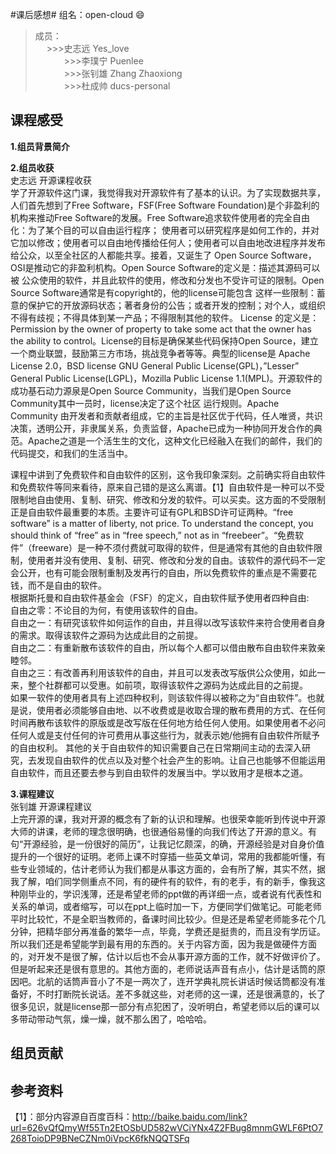 #课后感想#
  组名：open-cloud :smile:<br>
  >成员：<br>
  　    >>>史志远 Yes_love<br>
　　　 >>>李璞宁 Puenlee<br>
　　　 >>>张钊雄 Zhang Zhaoxiong<br>
　　　 >>>杜成帅 ducs-personal<br>

## 课程感受 ##
**1.组员背景简介**

**2.组员收获**<br>
史志远 开源课程收获<br>
学了开源软件这门课，我觉得我对开源软件有了基本的认识。为了实现数据共享，人们首先想到了Free Software，FSF(Free Software Foundation)是个非盈利的机构来推动Free Software的发展。Free Software追求软件使用者的完全自由化：为了某个目的可以自由运行程序；
使用者可以研究程序是如何工作的，并对它加以修改；使用者可以自由地传播给任何人；使用者可以自由地改进程序并发布给公众，以至全社区的人都能共享。接着，又诞生了 Open Source Software，OSI是推动它的非盈利机构。Open Source  Software的定义是：描述其源码可以被
公众使用的软件，并且此软件的使用，修改和分发也不受许可证的限制。Open Source Software通常是有copyright的，他的license可能包含 这样一些限制：蓄意的保护它的开放源码状态；著者身份的公告；或者开发的控制；对个人，或组织不得有歧视；不得具体到某一产品；不得限制其他的软件。 License 的定义是：Permission by the owner of property to take some act that the owner has the ability to control。License的目标是确保某些代码保持Open Source，建立一个商业联盟，鼓励第三方市场，挑战竞争者等等。典型的license是 Apache License 2.0，BSD license GNU General Public License(GPL)，”Lesser” General Public License(LGPL)，Mozilla Public License 1.1(MPL)。开源软件的成功基石动力源泉是Open Source Community，当我们是Open Source Community其中一员时，license决定了这个社区
运行规则。Apache Community 由开发者和贡献者组成，它的主旨是社区优于代码，任人唯贤，共识决策，透明公开，非隶属关系，负责监督，Apache已成为一种协同开发合作的典范。Apache之道是一个活生生的文化，这种文化已经融入在我们的邮件，我们的代码提交，和我们的生活当中。<br>

课程中讲到了免费软件和自由软件的区别，这令我印象深刻。之前确实将自由软件和免费软件等同来看待，原来自己错的是这么离谱。【1】自由软件是一种可以不受限制地自由使用、复制、研究、修改和分发的软件。可以买卖。这方面的不受限制正是自由软件最重要的本质。主要许可证有GPL和BSD许可证两种。“free software” is a matter of liberty, not price. To understand the concept, you should think of “free” as in “free speech,” not as in “freebeer”。“免费软件”（freeware）是一种不须付费就可取得的软件，但是通常有其他的自由软件限制，使用者并没有使用、复制、研究、修改和分发的自由。该软件的源代码不一定会公开，也有可能会限制重制及发再行的自由，所以免费软件的重点是不需要花钱，而不是自由的软件。<br>
根据斯托曼和自由软件基金会（FSF）的定义，自由软件赋予使用者四种自由:<br>
自由之零：不论目的为何，有使用该软件的自由。<br>
自由之一：有研究该软件如何运作的自由，并且得以改写该软件来符合使用者自身的需求。取得该软件之源码为达成此目的之前提。<br>
自由之二：有重新散布该软件的自由，所以每个人都可以借由散布自由软件来敦亲睦邻。<br>
自由之三：有改善再利用该软件的自由，并且可以发表改写版供公众使用，如此一来，整个社群都可以受惠。如前项，取得该软件之源码为达成此目的之前提。<br>
如果一软件的使用者具有上述四种权利，则该软件得以被称之为“自由软件”。也就是说，使用者必须能够自由地、以不收费或是收取合理的散布费用的方式、在任何时间再散布该软件的原版或是改写版在任何地方给任何人使用。如果使用者不必问任何人或是支付任何的许可费用从事这些行为，就表示她/他拥有自由软件所赋予的自由权利。
其他的关于自由软件的知识需要自己在日常期间主动的去深入研究，去发现自由软件的优点以及对整个社会产生的影响。让自己也能够不但能运用自由软件，而且还要去参与到自由软件的发展当中。学以致用才是根本之道。<br>

**3.课程建议**<br>
张钊雄 开源课程建议<br>
上完开源的课，我对开源的概念有了新的认识和理解。也很荣幸能听到传说中开源大师的讲课，老师的理念很明确，也很通俗易懂的向我们传达了开源的意义。有句“开源经验，是一份很好的简历”，让我记忆颇深，的确，开源经验是对自身价值提升的一个很好的证明。老师上课不时穿插一些英文单词，常用的我都能听懂，有些专业领域的，估计老师认为我们都是从事这方面的，会有所了解，其实不然，据我了解，咱们同学侧重点不同，有的硬件有的软件，有的老手，有的新手，像我这种刚毕业的，学识浅薄，还是希望老师的ppt做的再详细一点，或者说有代表性和关系的单词，或者缩写，可以在ppt上临时加一下，方便同学们做笔记。可能老师平时比较忙，不是全职当教师的，备课时间比较少。但是还是希望老师能多花个几分钟，把精华部分再准备的繁华一点，毕竟，学费还是挺贵的，而且没有学历证。所以我们还是希望能学到最有用的东西的。关于内容方面，因为我是做硬件方面的，对开发不是很了解，估计以后也不会从事开源方面的工作，就不好做评价了。但是听起来还是很有意思的。其他方面的，老师说话声音有点小，估计是话筒的原因吧。北航的话筒声音小了不是一两次了，连开学典礼院长讲话时候话筒都没有准备好，不时打断院长说话。差不多就这些，对老师的这一课，还是很满意的，长了很多见识，就是license那一部分有点犯困了，没听明白，希望老师以后的课可以多带动带动气氛，燥一燥，就不那么困了，哈哈哈。<br>
## 组员贡献 ##

## 参考资料 ##
【1】：部分内容源自百度百科：http://baike.baidu.com/link?url=626vQfQmyWf55Tn2EtOSbUD582wVCiYNx4Z2FBug8mnmGWLF6PtO7268ToioDP9BNeCZNm0iVpcK6fkNQQTSFq

